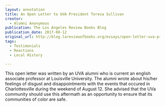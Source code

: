 ```yaml
---
layout: annotation
title: An Open Letter to UVA President Teresa Sullivan
creator:
  - Alumni Anonymous 
publication: The Los Angeles Review Books Blog 
publication_date: 2017-08-12
original_url: http://blog.lareviewofbooks.org/essays/open-letter-uva-president-teresa-sullivan/ 
tags:
  - Testimonials
  - Reactions
  - Local History
  
---
```

This open letter was written by an UVA alumni who is current an english associate professor at Louisville University. The alumni wrote about his/her feelings of disgust and disappointments with the events that occured in Charlottesville during the weekend  of August 12. She advised that the UVa community should use this aftermath as an opportunity to ensure that its communities of color are safe. 
